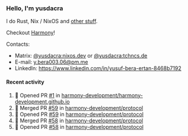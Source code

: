 ### Hello, I'm yusdacra

I do Rust, Nix / NixOS and [other stuff](https://yusdacra.gitlab.io/about).

Checkout [Harmony](https://github.com/harmony-development)!

Contacts:
- Matrix: [@yusdacra:nixos.dev](https://matrix.to/#/@yusdacra:nixos.dev) or [@yusdacra:tchncs.de](https://matrix.to/#/@yusdacra:tchncs.de)
- E-mail: y.bera003.06@pm.me
- LinkedIn: https://www.linkedin.com/in/yusuf-bera-ertan-8468b7192

#### Recent activity

<!--START_SECTION:activity-->
1. 💪 Opened PR [#1](https://github.com/harmony-development/harmony-development.github.io/pull/1) in [harmony-development/harmony-development.github.io](https://github.com/harmony-development/harmony-development.github.io)
2. 🎉 Merged PR [#59](https://github.com/harmony-development/protocol/pull/59) in [harmony-development/protocol](https://github.com/harmony-development/protocol)
3. 💪 Opened PR [#59](https://github.com/harmony-development/protocol/pull/59) in [harmony-development/protocol](https://github.com/harmony-development/protocol)
4. 🎉 Merged PR [#58](https://github.com/harmony-development/protocol/pull/58) in [harmony-development/protocol](https://github.com/harmony-development/protocol)
5. 💪 Opened PR [#58](https://github.com/harmony-development/protocol/pull/58) in [harmony-development/protocol](https://github.com/harmony-development/protocol)
<!--END_SECTION:activity-->
